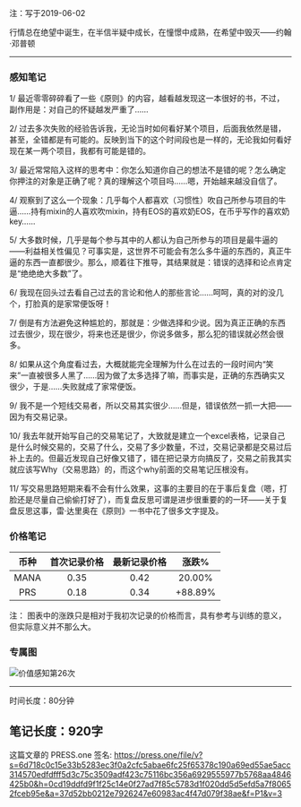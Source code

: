 注：写于2019-06-02

行情总在绝望中诞生，在半信半疑中成长，在憧憬中成熟，在希望中毁灭——约翰·邓普顿

------

### 感知笔记

1/ 最近零零碎碎看了一些《原则》的内容，越看越发现这一本很好的书，不过，副作用是：对自己的怀疑越发严重了……

2/ 过去多次失败的经验告诉我，无论当时如何看好某个项目，后面我依然是错，甚至，全错都是有可能的。反映到当下的这个时间段也是一样的，无论我如何看好现在某一两个项目，我都有可能是错的。

3/ 最近常常陷入这样的思考中：你怎么知道你自己的想法不是错的呢？怎么确定你押注的对象是正确了呢？真的理解这个项目吗……嗯，开始越来越没自信了。

4/ 观察到了这么一个现象：几乎每个人都喜欢（习惯性）吹自己所参与项目的牛逼……持有mixin的人喜欢吹mixin，持有EOS的喜欢奶EOS，在币乎写作的喜欢奶key……

5/ 大多数时候，几乎是每个参与其中的人都认为自己所参与的项目是最牛逼的——利益相关性偏见？可事实是，这世界不可能会有怎么多牛逼的东西的，真正牛逼的东西一直都很少。那么，顺着往下推导，其结果就是：错误的选择和论点肯定是“绝绝绝大多数”了。

6/ 我现在回头过去看自己过去的言论和他人的那些言论……呵呵，真的对的没几个，打脸真的是家常便饭呀！

7/ 倒是有方法避免这种尴尬的，那就是：少做选择和少说。因为真正正确的东西过去很少，现在很少，将来也还是很少，你说多做多，那么犯的错误就必然会很多。

8/ 如果从这个角度看过去，大概就能完全理解为什么在过去的一段时间内“笑来”一直被很多人黑了……因为做了太多选择了嘛，而事实是，正确的东西确实又很少，于是……失败就成了家常便饭。

9/ 我不是一个短线交易者，所以交易其实很少……但是，错误依然一抓一大把——因为有交易记录。

10/ 我去年就开始写自己的交易笔记了，大致就是建立一个excel表格，记录自己是什么时候交易的，交易了什么，交易了多少数量，不过，交易记录都是交易过后补上去的。但最近发现自己好像又错了，错在把记录方向搞反了，交易之前我其实就应该写Why（交易思路）的，而这个why前面的交易笔记压根没有。

11/ 写交易思路短期来看不会有什么效果，这事的主要目的在于事后复盘（嗯，打脸还是尽量自己偷偷打好了），而复盘反思可谓是进步很重要的的一环——关于复盘反思这事，雷·达里奥在《原则》一书中花了很多文字提及。

### 价格笔记

| 币种 | 首次记录价格 | 最新记录价格 |  涨跌%  |
| :--: | :----------: | :----------: | :-----: |
| MANA |     0.35     |     0.42    |  20.00%  |
| PRS  |     0.18     |     0.34    | +88.89% |

注： 图表中的涨跌只是相对于我初次记录的价格而言，具有参考与训练的意义，但实际意义并不那么大。

### 专属图


![价值感知第26次](https://press.one/thumbnail?width=720&url=https://static.press.one/ba/37/ba37c49d374b032252f329926918697df05d3addf4e10d0bfbbca8561c6f5d82.jpg)

------

时间长度：80分钟

笔记长度：920字
----
这篇文章的 PRESS.one 签名:
https://press.one/file/v?s=6d718c0c15e33b5283ec3f0a2cfc5abae6fc25f65378c190a69ed55ae5acc314570edfdfff5d3c75c3509adf423c75116bc356a6929555977b5768aa4846425b0&h=0cd19ddfd9f1f25c14e0f27ad7f85c5783d1f020dd5d5efd5a7f80652fceb95e&a=37d52bb0212e7926247e60983ac4f47d079f38ae&f=P1&v=3
